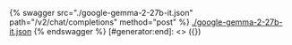 [#generator:start]: <> ({ "template": "openapi" })
{% swagger src="./google-gemma-2-27b-it.json" path="/v2/chat/completions" method="post" %}
[./google-gemma-2-27b-it.json](./google-gemma-2-27b-it.json)
{% endswagger %}
[#generator:end]: <> ({})